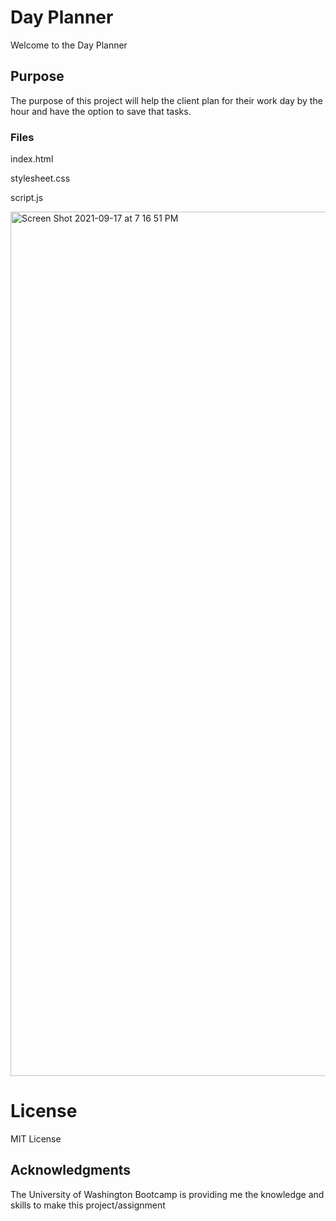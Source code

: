 # Day Planner

Welcome to the Day Planner 

## Purpose

The purpose of this project will help the client plan for their work day by the hour and have the option to save that tasks.

### Files

index.html

stylesheet.css

script.js

<img width="1383" alt="Screen Shot 2021-09-17 at 7 16 51 PM" src="https://user-images.githubusercontent.com/84559394/133869064-b4e663ba-45af-4362-8991-ec71d76fa75b.png">

# License

MIT License

## Acknowledgments

The University of Washington Bootcamp is providing me the knowledge and skills to make this project/assignment

